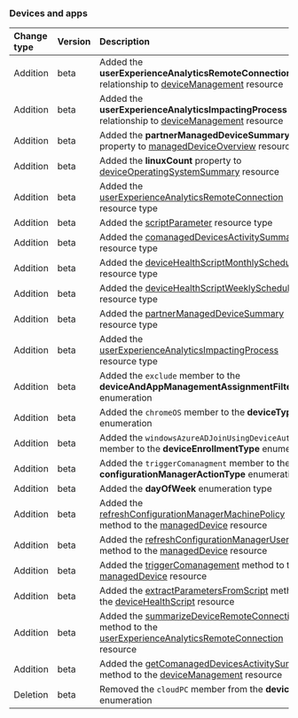 ### Devices and apps

| **Change type** | **Version** | **Description** |
|:---|:---|:---|
|Addition|beta|Added the **userExperienceAnalyticsRemoteConnection** relationship to [deviceManagement](https://docs.microsoft.com/en-us/graph/api/resources/intune-deviceManagement?view=graph-rest-beta) resource|
|Addition|beta|Added the **userExperienceAnalyticsImpactingProcess** relationship to [deviceManagement](https://docs.microsoft.com/en-us/graph/api/resources/intune-deviceManagement?view=graph-rest-beta) resource|
|Addition|beta|Added the **partnerManagedDeviceSummary** property to [managedDeviceOverview](https://docs.microsoft.com/en-us/graph/api/resources/intune-managedDeviceOverview?view=graph-rest-beta) resource|
|Addition|beta|Added the **linuxCount** property to [deviceOperatingSystemSummary](https://docs.microsoft.com/en-us/graph/api/resources/intune-deviceOperatingSystemSummary?view=graph-rest-beta) resource|
|Addition|beta|Added the [userExperienceAnalyticsRemoteConnection](https://docs.microsoft.com/en-us/graph/api/resources/intune-userExperienceAnalyticsRemoteConnection?view=graph-rest-beta) resource type|
|Addition|beta|Added the [scriptParameter](https://docs.microsoft.com/en-us/graph/api/resources/intune-scriptParameter?view=graph-rest-beta) resource type|
|Addition|beta|Added the [comanagedDevicesActivitySummary](https://docs.microsoft.com/en-us/graph/api/resources/intune-comanagedDevicesActivitySummary?view=graph-rest-beta) resource type|
|Addition|beta|Added the [deviceHealthScriptMonthlySchedule](https://docs.microsoft.com/en-us/graph/api/resources/intune-deviceHealthScriptMonthlySchedule?view=graph-rest-beta) resource type|
|Addition|beta|Added the [deviceHealthScriptWeeklySchedule](https://docs.microsoft.com/en-us/graph/api/resources/intune-deviceHealthScriptWeeklySchedule?view=graph-rest-beta) resource type|
|Addition|beta|Added the [partnerManagedDeviceSummary](https://docs.microsoft.com/en-us/graph/api/resources/intune-partnerManagedDeviceSummary?view=graph-rest-beta) resource type|
|Addition|beta|Added the [userExperienceAnalyticsImpactingProcess](https://docs.microsoft.com/en-us/graph/api/resources/intune-userExperienceAnalyticsImpactingProcess?view=graph-rest-beta) resource type|
|Addition|beta|Added the `exclude` member to the **deviceAndAppManagementAssignmentFilterType** enumeration|
|Addition|beta|Added the `chromeOS` member to the **deviceType** enumeration|
|Addition|beta|Added the `windowsAzureADJoinUsingDeviceAuth` member to the **deviceEnrollmentType** enumeration|
|Addition|beta|Added the `triggerComanagment` member to the **configurationManagerActionType** enumeration|
|Addition|beta|Added the **dayOfWeek** enumeration type|
|Addition|beta|Added the [refreshConfigurationManagerMachinePolicy](https://docs.microsoft.com/en-us/graph/api/intune-managedDevice-refreshConfigurationManagerMachinePolicy?view=graph-rest-beta) method to the [managedDevice](https://docs.microsoft.com/en-us/graph/api/resources/intune-managedDevice?view=graph-rest-beta) resource|
|Addition|beta|Added the [refreshConfigurationManagerUserPolicy](https://docs.microsoft.com/en-us/graph/api/intune-managedDevice-refreshConfigurationManagerUserPolicy?view=graph-rest-beta) method to the [managedDevice](https://docs.microsoft.com/en-us/graph/api/resources/intune-managedDevice?view=graph-rest-beta) resource|
|Addition|beta|Added the [triggerComanagement](https://docs.microsoft.com/en-us/graph/api/intune-managedDevice-triggerComanagement?view=graph-rest-beta) method to the [managedDevice](https://docs.microsoft.com/en-us/graph/api/resources/intune-managedDevice?view=graph-rest-beta) resource|
|Addition|beta|Added the [extractParametersFromScript](https://docs.microsoft.com/en-us/graph/api/intune-deviceHealthScript-extractParametersFromScript?view=graph-rest-beta) method to the [deviceHealthScript](https://docs.microsoft.com/en-us/graph/api/resources/intune-deviceHealthScript?view=graph-rest-beta) resource|
|Addition|beta|Added the [summarizeDeviceRemoteConnection](https://docs.microsoft.com/en-us/graph/api/intune-userExperienceAnalyticsRemoteConnection-summarizeDeviceRemoteConnection?view=graph-rest-beta) method to the [userExperienceAnalyticsRemoteConnection](https://docs.microsoft.com/en-us/graph/api/resources/intune-userExperienceAnalyticsRemoteConnection?view=graph-rest-beta) resource|
|Addition|beta|Added the [getComanagedDevicesActivitySummary](https://docs.microsoft.com/en-us/graph/api/intune-deviceManagement-getComanagedDevicesActivitySummary?view=graph-rest-beta) method to the [deviceManagement](https://docs.microsoft.com/en-us/graph/api/resources/intune-deviceManagement?view=graph-rest-beta) resource|
|Deletion|beta|Removed the `cloudPC` member from the **deviceType** enumeration|
